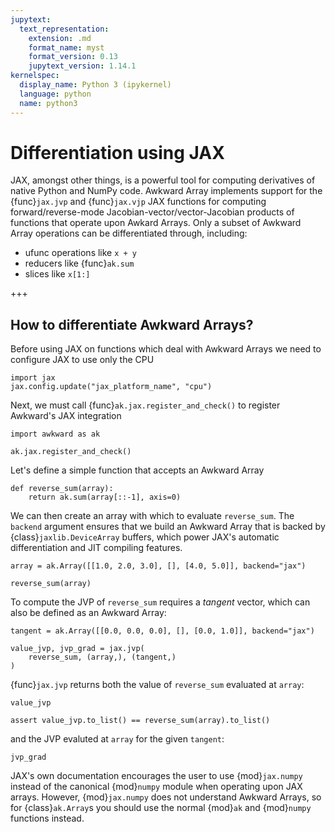 ```yaml
---
jupytext:
  text_representation:
    extension: .md
    format_name: myst
    format_version: 0.13
    jupytext_version: 1.14.1
kernelspec:
  display_name: Python 3 (ipykernel)
  language: python
  name: python3
---
```


Differentiation using JAX
=========================

JAX, amongst other things, is a powerful tool for computing derivatives of native Python and NumPy code. Awkward Array implements support for the {func}`jax.jvp` and {func}`jax.vjp` JAX functions for computing forward/reverse-mode Jacobian-vector/vector-Jacobian products of functions that operate upon Awkard Arrays. Only a subset of Awkward Array operations can be differentiated through, including:
- ufunc operations like `x + y`
- reducers like {func}`ak.sum`
- slices like `x[1:]`

+++

How to differentiate Awkward Arrays?
------------------------------------

Before using JAX on functions which deal with Awkward Arrays we need to configure JAX to use only the CPU

```{code-cell}
import jax
jax.config.update("jax_platform_name", "cpu")
```

Next, we must call {func}`ak.jax.register_and_check()` to register Awkward's JAX integration

```{code-cell}
import awkward as ak

ak.jax.register_and_check()
```

Let's define a simple function that accepts an Awkward Array

```{code-cell}
def reverse_sum(array):
    return ak.sum(array[::-1], axis=0)
```

We can then create an array with which to evaluate `reverse_sum`. The `backend` argument ensures that we build an Awkward Array that is backed by {class}`jaxlib.DeviceArray` buffers, which power JAX's automatic differentiation and JIT compiling features.

```{code-cell}
array = ak.Array([[1.0, 2.0, 3.0], [], [4.0, 5.0]], backend="jax")
```

```{code-cell}
reverse_sum(array)
```

To compute the JVP of `reverse_sum` requires a _tangent_ vector, which can also be defined as an Awkward Array:

```{code-cell}
tangent = ak.Array([[0.0, 0.0, 0.0], [], [0.0, 1.0]], backend="jax")
```

```{code-cell}
value_jvp, jvp_grad = jax.jvp(
    reverse_sum, (array,), (tangent,)
)
```

{func}`jax.jvp` returns both the value of `reverse_sum` evaluated at `array`:

```{code-cell}
value_jvp
```

```{code-cell}
assert value_jvp.to_list() == reverse_sum(array).to_list()
```

and the JVP evaluted at `array` for the given `tangent`:

```{code-cell}
jvp_grad
```

JAX's own documentation encourages the user to use {mod}`jax.numpy` instead of the canonical {mod}`numpy` module when operating upon JAX arrays. However, {mod}`jax.numpy` does not understand Awkward Arrays, so for {class}`ak.Array`s you should use the normal {mod}`ak` and {mod}`numpy` functions instead.
